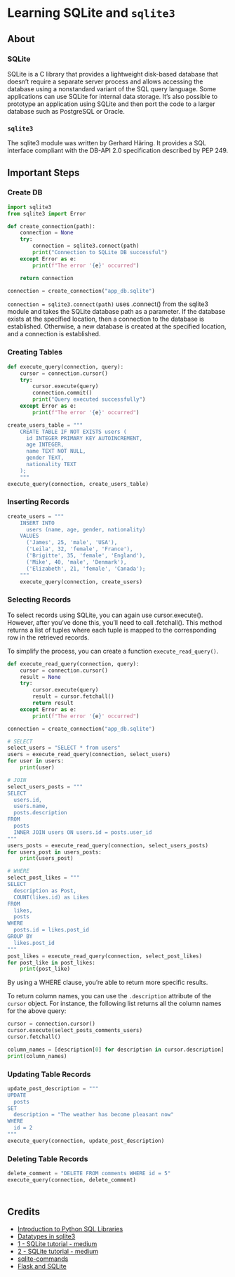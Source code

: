 # Learning SQLite and `sqlite3`

## About

### SQLite

SQLite is a C library that provides a lightweight disk-based database that doesn’t require a separate server process and allows accessing the database using a nonstandard variant of the SQL query language. Some applications can use SQLite for internal data storage. It’s also possible to prototype an application using SQLite and then port the code to a larger database such as PostgreSQL or Oracle.

### `sqlite3`

The sqlite3 module was written by Gerhard Häring. It provides a SQL interface compliant with the DB-API 2.0 specification described by PEP 249.


## Important Steps

### Create DB

```python
import sqlite3
from sqlite3 import Error

def create_connection(path):
    connection = None
    try:
        connection = sqlite3.connect(path)
        print("Connection to SQLite DB successful")
    except Error as e:
        print(f"The error '{e}' occurred")

    return connection

connection = create_connection("app_db.sqlite")
```

`connection = sqlite3.connect(path)` uses .connect() from the sqlite3 module and takes the SQLite database path as a parameter. If the database exists at the specified location, then a connection to the database is established. Otherwise, a new database is created at the specified location, and a connection is established.

### Creating Tables

```python
def execute_query(connection, query):
    cursor = connection.cursor()
    try:
        cursor.execute(query)
        connection.commit()
        print("Query executed successfully")
    except Error as e:
        print(f"The error '{e}' occurred")

create_users_table = """
    CREATE TABLE IF NOT EXISTS users (
      id INTEGER PRIMARY KEY AUTOINCREMENT,
      age INTEGER,
      name TEXT NOT NULL,
      gender TEXT,
      nationality TEXT
    );
    """
execute_query(connection, create_users_table)
```

### Inserting Records

```python
create_users = """
    INSERT INTO
      users (name, age, gender, nationality)
    VALUES
      ('James', 25, 'male', 'USA'),
      ('Leila', 32, 'female', 'France'),
      ('Brigitte', 35, 'female', 'England'),
      ('Mike', 40, 'male', 'Denmark'),
      ('Elizabeth', 21, 'female', 'Canada');
    """
    execute_query(connection, create_users)
```

### Selecting Records

To select records using SQLite, you can again use cursor.execute(). However, after you’ve done this, you’ll need to call .fetchall(). This method returns a list of tuples where each tuple is mapped to the corresponding row in the retrieved records.

To simplify the process, you can create a function `execute_read_query()`.

```python
def execute_read_query(connection, query):
    cursor = connection.cursor()
    result = None
    try:
        cursor.execute(query)
        result = cursor.fetchall()
        return result
    except Error as e:
        print(f"The error '{e}' occurred")

connection = create_connection("app_db.sqlite")

# SELECT
select_users = "SELECT * from users"
users = execute_read_query(connection, select_users)
for user in users:
    print(user)

# JOIN
select_users_posts = """
SELECT
  users.id,
  users.name,
  posts.description
FROM
  posts
  INNER JOIN users ON users.id = posts.user_id
"""
users_posts = execute_read_query(connection, select_users_posts)
for users_post in users_posts:
    print(users_post)

# WHERE
select_post_likes = """
SELECT
  description as Post,
  COUNT(likes.id) as Likes
FROM
  likes,
  posts
WHERE
  posts.id = likes.post_id
GROUP BY
  likes.post_id
"""
post_likes = execute_read_query(connection, select_post_likes)
for post_like in post_likes:
    print(post_like)
```

By using a WHERE clause, you’re able to return more specific results.

To return column names, you can use the `.description` attribute of the `cursor` object. For instance, the following list returns all the column names for the above query:

```python
cursor = connection.cursor()
cursor.execute(select_posts_comments_users)
cursor.fetchall()

column_names = [description[0] for description in cursor.description]
print(column_names)
```

### Updating Table Records

```python
update_post_description = """
UPDATE
  posts
SET
  description = "The weather has become pleasant now"
WHERE
  id = 2
"""
execute_query(connection, update_post_description)
```

### Deleting Table Records

```python
delete_comment = "DELETE FROM comments WHERE id = 5"
execute_query(connection, delete_comment)
```

###

```python
```



## Credits

- [Introduction to Python SQL Libraries](https://realpython.com/python-sql-libraries/#understanding-the-database-schema)
- [Datatypes in sqlite3](https://www.sqlite.org/datatype3.html)
- [1 - SQLite tutorial - medium](https://medium.com/swlh/data-analysis-sqlite3-in-python-1868903eaee)
- [2 - SQLite tutorial - medium](https://medium.com/road-to-full-stack-data-science/create-and-manipulate-sqlite-tables-within-python-a-must-have-skill-for-data-scientists-3c12474fa050)
- [sqlite-commands](https://www.sqlitetutorial.net/sqlite-commands/)
- [Flask and SQLite](https://flask.palletsprojects.com/en/2.0.x/tutorial/database/)















